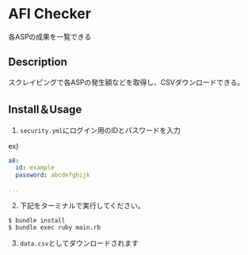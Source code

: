 AFI Checker
=====

各ASPの成果を一覧できる

## Description

スクレイピングで各ASPの発生額などを取得し、CSVダウンロードできる。

## Install＆Usage

1. `security.yml`にログイン用のIDとパスワードを入力

ex)
```yml
a8:
  id: example
  password: abcdefghijk

...
```

2. 下記をターミナルで実行してください。

```
$ bundle install
$ bundle exec ruby main.rb
```

3. `data.csv`としてダウンロードされます
